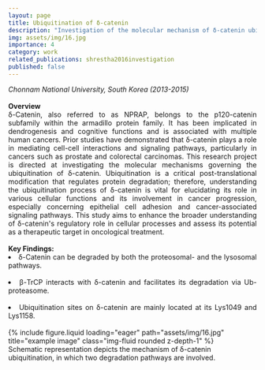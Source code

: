 ```yaml
---
layout: page
title: Ubiquitination of δ-catenin
description: "Investigation of the molecular mechanism of δ-catenin ubiquitination: Implication of β-TrCP-1 as a potential E3 ligase"
img: assets/img/16.jpg
importance: 4
category: work
related_publications: shrestha2016investigation
published: false
---
```


<div style="text-align: justify">
<i>Chonnam National University, South Korea (2013-2015)</i><br><br>
<b>Overview</b>
<br>
δ-Catenin, also referred to as NPRAP, belongs to the p120-catenin subfamily within the armadillo protein family. It has been implicated in dendrogenesis and cognitive functions and is associated with multiple human cancers. Prior studies have demonstrated that δ-catenin plays a role in mediating cell-cell interactions and signaling pathways, particularly in cancers such as prostate and colorectal carcinomas. This research project is directed at investigating the molecular mechanisms governing the ubiquitination of δ-catenin. Ubiquitination is a critical post-translational modification that regulates protein degradation; therefore, understanding the ubiquitination process of δ-catenin is vital for elucidating its role in various cellular functions and its involvement in cancer progression, especially concerning epithelial cell adhesion and cancer-associated signaling pathways. This study aims to enhance the broader understanding of δ-catenin's regulatory role in cellular processes and assess its potential as a therapeutic target in oncological treatment.
<br><br>
<b>Key Findings:</b>
<br>
<li>δ-Catenin can be degraded by both the proteosomal- and the lysosomal pathways.</li><br>
<li>β-TrCP interacts with δ-catenin and facilitates its degradation via Ub-proteasome.</li><br>
<li>Ubiquitination sites on δ-catenin are mainly located at its Lys1049 and Lys1158.</li>
</div> <br>
<div class="row">
    <div class="col-sm mt-3 mt-md-0">
        {% include figure.liquid loading="eager" path="assets/img/16.jpg" title="example image" class="img-fluid rounded z-depth-1" %}
    </div>
</div>
<div class="caption">
    Schematic representation depicts the mechanism of δ-catenin ubiquitination, in which two degradation pathways are involved.
</div>
